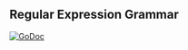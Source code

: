## Regular Expression Grammar

[![GoDoc](https://godoc.org/github.com/AdamColton/parlex/grammar?status.svg)](https://godoc.org/github.com/AdamColton/parlex/grammar)